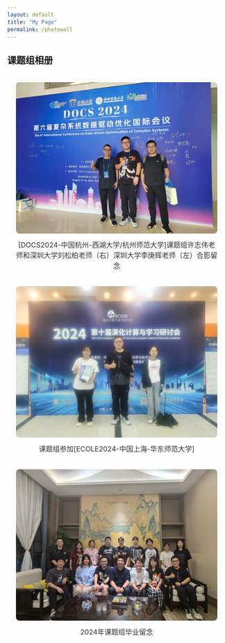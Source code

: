 ```yaml
---
layout: default
title: "My Page"
permalink: /photowall
---
```



<style>
.photo-wall {
  display: grid;
  grid-template-columns: repeat(auto-fill, minmax(250px, 1fr));
  gap: 20px;
  padding: 20px;
}

.photo-item {
  text-align: center;
}

.photo-item img {
  width: 100%;
  height: auto;
  border-radius: 8px;
}

.photo-item p {
  margin-top: 10px;
  font-size: 16px;
  color: #333;
}
</style>

## 课题组相册

<div class="photo-wall">
  <div class="photo-item">
    <img src="images/album/DOCS2024.jpg" alt="DOCS2024">
    <p>[DOCS2024-中国杭州-西湖大学/杭州师范大学]课题组许志伟老师和深圳大学刘松柏老师（右）深圳大学李庚辉老师（左）合影留念</p>
  </div>
  <div class="photo-item">
    <img src="images/album/ECOLE2024.jpg" alt="ECOLE2024">
    <p>课题组参加[ECOLE2024-中国上海-华东师范大学]</p>
  </div>
  <div class="photo-item">
    <img src="images/album/2024Graduation.jpg" alt="2024Graduation">
    <p>2024年课题组毕业留念</p>
  </div>

</div>

